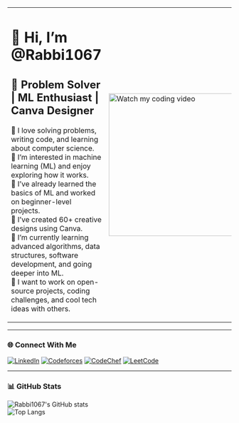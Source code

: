 <table>
  <tr>
    <td>

# 👋 Hi, I’m @Rabbi1067

## 🚀 Problem Solver | ML Enthusiast | Canva Designer

👀 I love solving problems, writing code, and learning about computer science.  
🤖 I’m interested in machine learning (ML) and enjoy exploring how it works.  
🧠 I’ve already learned the basics of ML and worked on beginner-level projects.  
🎨 I’ve created 60+ creative designs using Canva.  
🌱 I’m currently learning advanced algorithms, data structures, software development, and going deeper into ML.  
💞️ I want to work on open-source projects, coding challenges, and cool tech ideas with others.

  </td>
  <td>

<a href="https://www.youtube.com/watch?v=VIDEO_ID" target="_blank">
  <img src="https://img.youtube.com/vi/VIDEO_ID/0.jpg" width="320" alt="Watch my coding video"/>
</a>

  </td>
  </tr>
</table>

---

### 🌐 Connect With Me

[![LinkedIn](https://img.shields.io/badge/LinkedIn-blue?style=for-the-badge&logo=linkedin&logoColor=white)](https://www.linkedin.com/in/fazley-rabbi1067/)
[![Codeforces](https://img.shields.io/badge/Codeforces-orange?style=for-the-badge&logo=codeforces&logoColor=white)](https://codeforces.com/profile/rabbi1067)
[![CodeChef](https://img.shields.io/badge/CodeChef-5B4638?style=for-the-badge&logo=codechef&logoColor=white)](https://www.codechef.com/users/rabbi1067)
[![LeetCode](https://img.shields.io/badge/LeetCode-FFA116?style=for-the-badge&logo=leetcode&logoColor=white)](https://leetcode.com/u/rabbi1067/)

---

### 📊 GitHub Stats

![Rabbi1067's GitHub stats](https://github-readme-stats.vercel.app/api?username=rabbi1067&show_icons=true&theme=radical)  
![Top Langs](https://github-readme-stats.vercel.app/api/top-langs/?username=rabbi1067&layout=compact&theme=radical)
